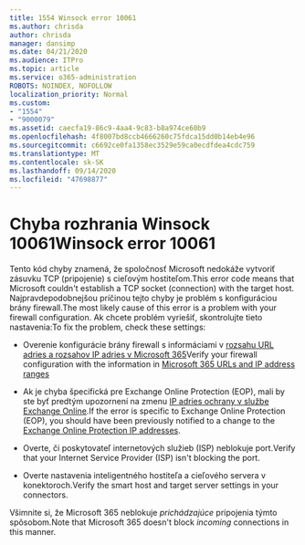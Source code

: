 ```yaml
---
title: 1554 Winsock error 10061
ms.author: chrisda
author: chrisda
manager: dansimp
ms.date: 04/21/2020
ms.audience: ITPro
ms.topic: article
ms.service: o365-administration
ROBOTS: NOINDEX, NOFOLLOW
localization_priority: Normal
ms.custom:
- "1554"
- "9000079"
ms.assetid: caecfa19-86c9-4aa4-9c83-b8a974ce60b9
ms.openlocfilehash: 4f8007bd8ccb4666260c75fdca15dd0b14eb4e96
ms.sourcegitcommit: c6692ce0fa1358ec3529e59ca0ecdfdea4cdc759
ms.translationtype: MT
ms.contentlocale: sk-SK
ms.lasthandoff: 09/14/2020
ms.locfileid: "47698877"
---
```

# <a name="winsock-error-10061"></a><span data-ttu-id="2dac2-102">Chyba rozhrania Winsock 10061</span><span class="sxs-lookup"><span data-stu-id="2dac2-102">Winsock error 10061</span></span>

<span data-ttu-id="2dac2-103">Tento kód chyby znamená, že spoločnosť Microsoft nedokáže vytvoriť zásuvku TCP (pripojenie) s cieľovým hostiteľom.</span><span class="sxs-lookup"><span data-stu-id="2dac2-103">This error code means that Microsoft couldn't establish a TCP socket (connection) with the target host.</span></span> <span data-ttu-id="2dac2-104">Najpravdepodobnejšou príčinou tejto chyby je problém s konfiguráciou brány firewall.</span><span class="sxs-lookup"><span data-stu-id="2dac2-104">The most likely cause of this error is a problem with your firewall configuration.</span></span> <span data-ttu-id="2dac2-105">Ak chcete problém vyriešiť, skontrolujte tieto nastavenia:</span><span class="sxs-lookup"><span data-stu-id="2dac2-105">To fix the problem, check these settings:</span></span>

- <span data-ttu-id="2dac2-106">Overenie konfigurácie brány firewall s informáciami v [rozsahu URL adries a rozsahov IP adries v Microsoft 365](https://docs.microsoft.com/office365/enterprise/urls-and-ip-address-ranges)</span><span class="sxs-lookup"><span data-stu-id="2dac2-106">Verify your firewall configuration with the information in [Microsoft 365 URLs and IP address ranges](https://docs.microsoft.com/office365/enterprise/urls-and-ip-address-ranges)</span></span>

- <span data-ttu-id="2dac2-107">Ak je chyba špecifická pre Exchange Online Protection (EOP), mali by ste byť predtým upozornení na zmenu [IP adries ochrany v službe Exchange Online](https://docs.microsoft.com/office365/SecurityCompliance/eop/exchange-online-protection-ip-addresses).</span><span class="sxs-lookup"><span data-stu-id="2dac2-107">If the error is specific to Exchange Online Protection (EOP), you should have been previously notified to a change to the [Exchange Online Protection IP addresses](https://docs.microsoft.com/office365/SecurityCompliance/eop/exchange-online-protection-ip-addresses).</span></span>

- <span data-ttu-id="2dac2-108">Overte, či poskytovateľ internetových služieb (ISP) neblokuje port.</span><span class="sxs-lookup"><span data-stu-id="2dac2-108">Verify that your Internet Service Provider (ISP) isn't blocking the port.</span></span>

- <span data-ttu-id="2dac2-109">Overte nastavenia inteligentného hostiteľa a cieľového servera v konektoroch.</span><span class="sxs-lookup"><span data-stu-id="2dac2-109">Verify the smart host and target server settings in your connectors.</span></span>

<span data-ttu-id="2dac2-110">Všimnite si, že Microsoft 365 neblokuje *prichádzajúce* pripojenia týmto spôsobom.</span><span class="sxs-lookup"><span data-stu-id="2dac2-110">Note that Microsoft 365 doesn't block *incoming* connections in this manner.</span></span>
